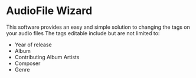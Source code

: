 # AudioFile Wizard

This software provides an easy and simple solution to changing the tags on your audio files
The tags editable include but are not limited to:  
  * Year of release
  * Album
  * Contributing Album Artists
  * Composer
  * Genre


